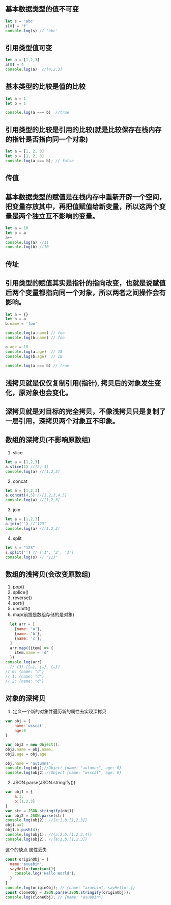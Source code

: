 ## 基本数据类型的值不可变
```js
let s = 'abc'
s[0] = 'f'
console.log(s) // 'abc'
```

## 引用类型值可变

```js
let a = [1,2,3]
a[0] = 4
console.log(a)  //[4,2,3]
```
## 基本类型的比较是值的比较

```js
let a = 1
let b = 1

console.log(a === b)  //true
```

## 引用类型的比较是引用的比较(就是比较保存在栈内存的指针是否指向同一个对象)

```js
let a = [1, 2, 3]
let b = [1, 2, 3]
console.log(a === b); // false
```

## 传值
## 基本数据类型的赋值是在栈内存中重新开辟一个空间，把变量存放其中，再把值赋值给新变量，所以这两个变量是两个独立互不影响的变量。

```js
let a = 10
let b = a
a++
console.log(a) //11
console.log(b) //10
```

## 传址
## 引用类型的赋值其实是指针的指向改变，也就是说赋值后两个变量都指向同一个对象，所以两者之间操作会有影响。

```js
let a = {}
let b = a
b.name = 'foo'

console.log(a.name) // foo
console.log(b.name) // foo

a.age = 18
console.log(a.age)  // 18
console.log(b.age)  // 18
 
console.log(a === b) // true
```

## 浅拷贝就是仅仅复制引用(指针), 拷贝后的对象发生变化，原对象也会变化。
## 深拷贝就是对目标的完全拷贝，不像浅拷贝只是复制了一层引用，深拷贝两个对象互不印象。

## 数组的深拷贝(不影响原数组)
1. slice

```js
let a = [1,2,3]
a.slice(1) //[2, 3]
console.log(a) //[1,2,3]
```

2. concat

```js
let a = [1,2,3]
a.concat(4,5) //[1,2,3,4,5]
console.log(a) //[1,2,3]
```
3. join

```js
let a = [1,2,3]
a.join('') //"123"
console.log(a) //[1,2,3]
```

4. split

```js
let s = "123"
s.split('') // ['1', '2', '3']
console.log(s) // "123"
```

## 数组的浅拷贝(会改变原数组)

1. pop()
2. splice()
3. reverse()
4. sort()
5. unshift()
6. map(前提是数组存储的是对象)

```js
  let arr = [
    {name: 'a'},
    {name: 'b'},
    {name: 'c'},
  ]
  arr.map((item) => {
    item.name = 'd'
  })
console.log(arr)
  // (3) [{…}, {…}, {…}]
// 0: {name: "d"}
// 1: {name: "d"}
// 2: {name: "d"}
```

## 对象的深拷贝
1. 定义一个新的对象并遍历新的属性去实现深拷贝


```js
var obj = {
    name:'wsscat',
    age:0
}

var obj2 = new Object();
obj2.name = obj.name;
obj2.age = obj.age

obj.name = 'autumns';
console.log(obj);//Object {name: "autumns", age: 0}
console.log(obj2);//Object {name: "wsscat", age: 0}
```

2. JSON.parse(JSON.stringify())

```js
var obj1 = {
    a:1,
    b:[1,2,3]
}
var str = JSON.stringify(obj1)
var obj2 = JSON.parse(str)
console.log(obj2); //{a:1,b:[1,2,3]}
obj1.a=2
obj1.b.push(4);
console.log(obj1); //{a:2,b:[1,2,3,4]}
console.log(obj2); //{a:1,b:[1,2,3]} 
```

这个的缺点  属性丢失
```js
const originObj = {
  name:'axuebin',
  sayHello:function(){
    console.log('Hello World');
  }
}
console.log(originObj); // {name: "axuebin", sayHello: ƒ}
const cloneObj = JSON.parse(JSON.stringify(originObj));
console.log(cloneObj); // {name: "axuebin"}
```

